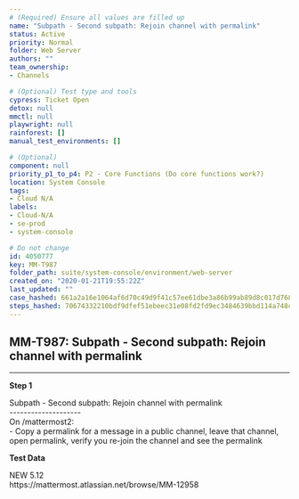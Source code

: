 ```yaml
---
# (Required) Ensure all values are filled up
name: "Subpath - Second subpath: Rejoin channel with permalink"
status: Active
priority: Normal
folder: Web Server
authors: ""
team_ownership: 
- Channels

# (Optional) Test type and tools
cypress: Ticket Open
detox: null
mmctl: null
playwright: null
rainforest: []
manual_test_environments: []

# (Optional)
component: null
priority_p1_to_p4: P2 - Core Functions (Do core functions work?)
location: System Console
tags: 
- Cloud N/A
labels: 
- Cloud-N/A
- se-prod
- system-console

# Do not change
id: 4050777
key: MM-T987
folder_path: suite/system-console/environment/web-server
created_on: "2020-01-21T19:55:22Z"
last_updated: ""
case_hashed: 661a2a16e1064af6d70c49d9f41c57ee61dbe3a86b99ab89d8c017d7688323bf450f2d2314ef8199ce87c3f6a7587053
steps_hashed: 70674332210bdf9dfef51ebeec31e08fd2fd9ec3484639bbd114a748cc65c963766083b0ecd9becd981705fefee4e948
---
```


## MM-T987: Subpath - Second subpath: Rejoin channel with permalink

---

**Step 1**

Subpath - Second subpath: Rejoin channel with permalink\
\--------------------\
On /mattermost2:\
\- Copy a permalink for a message in a public channel, leave that channel, open permalink, verify you re-join the channel and see the permalink

**Test Data**

NEW 5.12\
https\://mattermost.atlassian.net/browse/MM-12958

